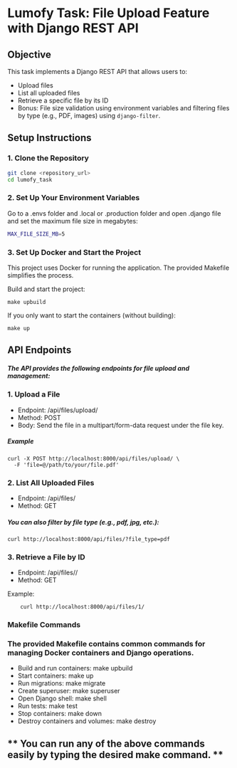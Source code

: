 # Lumofy Task: File Upload Feature with Django REST API

## Objective

This task implements a Django REST API that allows users to:
- Upload files
- List all uploaded files
- Retrieve a specific file by its ID
- Bonus: File size validation using environment variables and filtering files by type (e.g., PDF, images) using `django-filter`.


## Setup Instructions

### 1. Clone the Repository

```bash
git clone <repository_url>
cd lumofy_task
```
### 2. Set Up Your Environment Variables

Go to a .envs folder and .local or .production folder and open .django file and set the maximum file size in megabytes:
```bash
MAX_FILE_SIZE_MB=5
```

### 3. Set Up Docker and Start the Project

This project uses Docker for running the application. The provided Makefile simplifies the process.

Build and start the project:
```
make upbuild
```



If you only want to start the containers (without building):
```
make up
```

## API Endpoints

##### The API provides the following endpoints for file upload and management:

### 1. Upload a File

- Endpoint: /api/files/upload/
- Method: POST
- Body: Send the file in a multipart/form-data request under the file key.

##### Example
```
curl -X POST http://localhost:8000/api/files/upload/ \
  -F 'file=@/path/to/your/file.pdf'
```

### 2. List All Uploaded Files
- Endpoint: /api/files/
- Method: GET

##### You can also filter by file type (e.g., pdf, jpg, etc.):
```
curl http://localhost:8000/api/files/?file_type=pdf
```
### 3. Retrieve a File by ID

- Endpoint: /api/files/<id>/
- Method: GET

Example:
```
    curl http://localhost:8000/api/files/1/
```


### Makefile Commands

### The provided Makefile contains common commands for managing Docker containers and Django operations.

- Build and run containers: make upbuild
- Start containers: make up
- Run migrations: make migrate
- Create superuser: make superuser
- Open Django shell: make shell
- Run tests: make test
- Stop containers: make down
- Destroy containers and volumes: make destroy

## ** You can run any of the above commands easily by typing the desired make command. ** 
